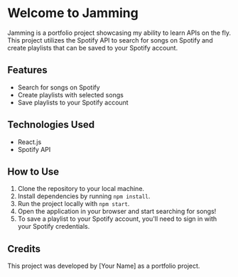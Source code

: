 # Welcome to Jamming

Jamming is a portfolio project showcasing my ability to learn APIs on the fly. This project utilizes the Spotify API to search for songs on Spotify and create playlists that can be saved to your Spotify account.

## Features

- Search for songs on Spotify
- Create playlists with selected songs
- Save playlists to your Spotify account

## Technologies Used

- React.js
- Spotify API

## How to Use

1. Clone the repository to your local machine.
2. Install dependencies by running `npm install`.
3. Run the project locally with `npm start`.
4. Open the application in your browser and start searching for songs!
5. To save a playlist to your Spotify account, you'll need to sign in with your Spotify credentials.

## Credits

This project was developed by [Your Name] as a portfolio project.